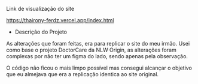 Link de visualização do site

https://thairony-ferdz.vercel.app/index.html


- Descrição do Projeto 

As alterações que foram feitas, era para replicar o site do meu irmão. Usei como base o projeto DoctorCare da NLW Origin, as alterações foram complexas por não ter um figma do lado, sendo apenas pela observação. 

O código não ficou o mais limpo possível mas consegui alcançar o objetivo que eu almejava que era a replicação identica ao site original. 
